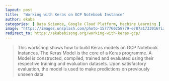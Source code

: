```yaml
---
layout: post
title:  "Working with Keras on GCP Notebook Instance"
author: ekaba
categories: [ Data Science, Google Cloud Platform, Machine Learning ]
image: "https://images.unsplash.com/photo-1577760258779-e787a1733016?ixlib=rb-1.2.1&ixid=MXwxMjA3fDB8MHxwaG90by1wYWdlfHx8fGVufDB8fHw%3D&auto=format&fit=crop&w=1950&q=80"
redirect_to: https://ekababisong.org/working-with-keras-gcp/
---
```

> This workshop shows how to build Keras models on GCP Notebook Instances. The Keras Model is the core of a Keras programme. A Model is constructed, compiled, trained and evaluated using their respective training and evaluation datasets. Upon satisfactory evaluation, the model is used to make predictions on previously unseen data.